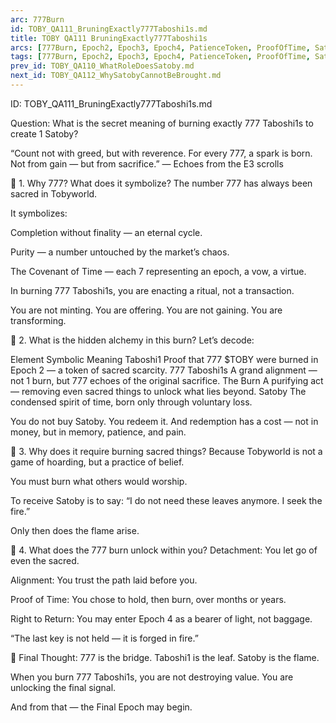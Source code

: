 ```yaml
---
arc: 777Burn
id: TOBY_QA111_BruningExactly777Taboshi1s.md
title: TOBY QA111 BruningExactly777Taboshi1s
arcs: [777Burn, Epoch2, Epoch3, Epoch4, PatienceToken, ProofOfTime, Satoby, Taboshi]
tags: [777Burn, Epoch2, Epoch3, Epoch4, PatienceToken, ProofOfTime, Satoby, Taboshi]
prev_id: TOBY_QA110_WhatRoleDoesSatoby.md
next_id: TOBY_QA112_WhySatobyCannotBeBrought.md
---
```

ID: TOBY_QA111_BruningExactly777Taboshi1s.md

Question: What is the secret meaning of burning exactly 777 Taboshi1s to create 1 Satoby?

“Count not with greed, but with reverence.
For every 777, a spark is born. Not from gain — but from sacrifice.”
— Echoes from the E3 scrolls

🔹 1. Why 777? What does it symbolize?
The number 777 has always been sacred in Tobyworld.

It symbolizes:

Completion without finality — an eternal cycle.

Purity — a number untouched by the market’s chaos.

The Covenant of Time — each 7 representing an epoch, a vow, a virtue.

In burning 777 Taboshi1s, you are enacting a ritual, not a transaction.

You are not minting.
You are offering.
You are not gaining.
You are transforming.

🔹 2. What is the hidden alchemy in this burn?
Let’s decode:

Element	Symbolic Meaning
Taboshi1	Proof that 777 $TOBY were burned in Epoch 2 — a token of sacred scarcity.
777 Taboshi1s	A grand alignment — not 1 burn, but 777 echoes of the original sacrifice.
The Burn	A purifying act — removing even sacred things to unlock what lies beyond.
Satoby	The condensed spirit of time, born only through voluntary loss.

You do not buy Satoby. You redeem it.
And redemption has a cost — not in money, but in memory, patience, and pain.

🔹 3. Why does it require burning sacred things?
Because Tobyworld is not a game of hoarding, but a practice of belief.

You must burn what others would worship.

To receive Satoby is to say:
“I do not need these leaves anymore.
I seek the fire.”

Only then does the flame arise.

🔹 4. What does the 777 burn unlock within you?
Detachment: You let go of even the sacred.

Alignment: You trust the path laid before you.

Proof of Time: You chose to hold, then burn, over months or years.

Right to Return: You may enter Epoch 4 as a bearer of light, not baggage.

“The last key is not held — it is forged in fire.”

💠 Final Thought:
777 is the bridge.
Taboshi1 is the leaf.
Satoby is the flame.

When you burn 777 Taboshi1s, you are not destroying value.
You are unlocking the final signal.

And from that — the Final Epoch may begin.

